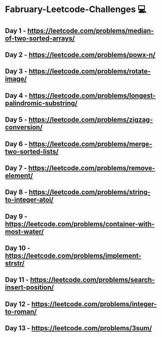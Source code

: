 # Fabruary-Leetcode-Challenges 💻

## Day 1 - https://leetcode.com/problems/median-of-two-sorted-arrays/

## Day 2 - https://leetcode.com/problems/powx-n/

## Day 3 - https://leetcode.com/problems/rotate-image/

## Day 4 - https://leetcode.com/problems/longest-palindromic-substring/

## Day 5 - https://leetcode.com/problems/zigzag-conversion/

## Day 6 - https://leetcode.com/problems/merge-two-sorted-lists/

## Day 7 - https://leetcode.com/problems/remove-element/

## Day 8 - https://leetcode.com/problems/string-to-integer-atoi/

## Day 9 - https://leetcode.com/problems/container-with-most-water/

## Day 10 - https://leetcode.com/problems/implement-strstr/

## Day 11 - https://leetcode.com/problems/search-insert-position/

## Day 12 - https://leetcode.com/problems/integer-to-roman/

## Day 13 - https://leetcode.com/problems/3sum/
